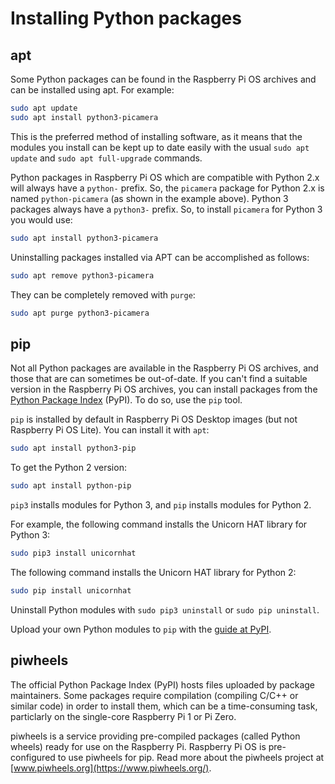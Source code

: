 # Installing Python packages

## apt

Some Python packages can be found in the Raspberry Pi OS archives and can be installed using apt. For example:

```bash
sudo apt update
sudo apt install python3-picamera
```

This is the preferred method of installing software, as it means that the modules you install can be kept up to date easily with the usual `sudo apt update` and `sudo apt full-upgrade` commands.

Python packages in Raspberry Pi OS which are compatible with Python 2.x will always have a `python-` prefix. So, the `picamera` package for Python 2.x is named `python-picamera` (as shown in the example above). Python 3 packages always have a `python3-` prefix. So, to install `picamera` for Python 3 you would use:

```bash
sudo apt install python3-picamera
```

Uninstalling packages installed via APT can be accomplished as follows:

```bash
sudo apt remove python3-picamera
```

They can be completely removed with `purge`:

```bash
sudo apt purge python3-picamera
```

## pip

Not all Python packages are available in the Raspberry Pi OS archives, and those that are can sometimes be out-of-date. If you can't find a suitable version in the Raspberry Pi OS archives, you can install packages from the [Python Package Index](https://pypi.python.org/) (PyPI). To do so, use the `pip` tool.

`pip` is installed by default in Raspberry Pi OS Desktop images (but not Raspberry Pi OS Lite). You can install it with `apt`:

```bash
sudo apt install python3-pip
```

To get the Python 2 version:

```bash
sudo apt install python-pip
```

`pip3` installs modules for Python 3, and `pip` installs modules for Python 2.

For example, the following command installs the Unicorn HAT library for Python 3:

```bash
sudo pip3 install unicornhat
```

The following command installs the Unicorn HAT library for Python 2:

```bash
sudo pip install unicornhat
```

Uninstall Python modules with `sudo pip3 uninstall` or `sudo pip uninstall`.

Upload your own Python modules to `pip` with the [guide at PyPI](https://wiki.python.org/moin/CheeseShopTutorial#Submitting_Packages_to_the_Package_Index).

## piwheels

The official Python Package Index (PyPI) hosts files uploaded by package maintainers. Some packages require compilation (compiling C/C++ or similar code) in order to install them, which can be a time-consuming task, particlarly on the single-core Raspberry Pi 1 or Pi Zero.

piwheels is a service providing pre-compiled packages (called Python wheels) ready for use on the Raspberry Pi. Raspberry Pi OS is pre-configured to use piwheels for pip. Read more about the piwheels project at [www.piwheels.org](https://www.piwheels.org/).
